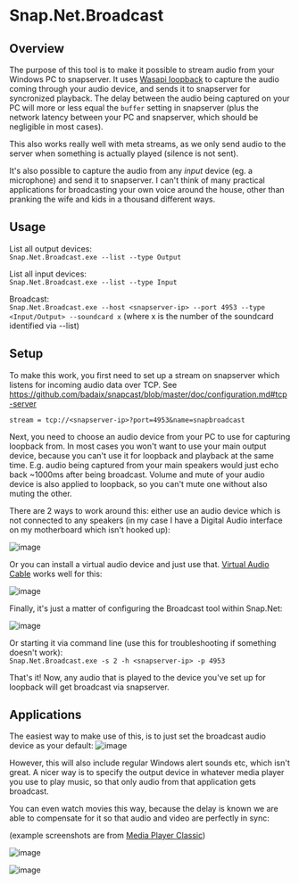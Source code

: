 # Snap.Net.Broadcast #

## Overview ##

The purpose of this tool is to make it possible to stream audio from your Windows PC to snapserver. It uses [Wasapi loopback](https://docs.microsoft.com/en-us/windows/win32/coreaudio/loopback-recording) to capture the audio coming through your audio device, and sends it to snapserver for syncronized playback. The delay between the audio being captured on your PC will more or less equal the `buffer` setting in snapserver (plus the network latency between your PC and snapserver, which should be negligible in most cases).  

This also works really well with meta streams, as we only send audio to the server when something is actually played (silence is not sent).

It's also possible to capture the audio from any *input* device (eg. a microphone) and send it to snapserver. I can't think of many practical applications for broadcasting your own voice around the house, other than pranking the wife and kids in a thousand different ways. 

## Usage ##

List all output devices:  
`Snap.Net.Broadcast.exe --list --type Output`

List all input devices:  
`Snap.Net.Broadcast.exe --list --type Input`

Broadcast:  
`Snap.Net.Broadcast.exe --host <snapserver-ip> --port 4953 --type <Input/Output> --soundcard x` (where x is the number of the soundcard identified via --list)

## Setup ##

To make this work, you first need to set up a stream on snapserver which listens for incoming audio data over TCP. See https://github.com/badaix/snapcast/blob/master/doc/configuration.md#tcp-server

`stream = tcp://<snapserver-ip>?port=4953&name=snapbroadcast`

Next, you need to choose an audio device from your PC to use for capturing loopback from. In most cases you won't want to use your main output device, because you can't use it for loopback and playback at the same time. E.g. audio being captured from your main speakers would just echo back ~1000ms after being broadcast. Volume and mute of your audio device is also applied to loopback, so you can't mute one without also muting the other.

There are 2 ways to work around this: either use an audio device which is not connected to any speakers (in my case I have a Digital Audio interface on my motherboard which isn't hooked up):

![image](https://user-images.githubusercontent.com/4498834/112459365-a979cb00-8d55-11eb-9d71-90c1e793817a.png)

Or you can install a virtual audio device and just use that. [Virtual Audio Cable](https://vb-audio.com/Cable/) works well for this:

![image](https://user-images.githubusercontent.com/4498834/112459588-e80f8580-8d55-11eb-94d6-b9f90daef574.png)

Finally, it's just a matter of configuring the Broadcast tool within Snap.Net:

![image](https://user-images.githubusercontent.com/4498834/112459773-1e4d0500-8d56-11eb-8956-e3783a841858.png)

Or starting it via command line (use this for troubleshooting if something doesn't work):   
`Snap.Net.Broadcast.exe -s 2 -h <snapserver-ip> -p 4953`

That's it! Now, any audio that is played to the device you've set up for loopback will get broadcast via snapserver.

## Applications ##

The easiest way to make use of this, is to just set the broadcast audio device as your default:
![image](https://user-images.githubusercontent.com/4498834/112467623-31180780-8d5f-11eb-8e88-fb7fb32ae827.png)

However, this will also include regular Windows alert sounds etc, which isn't great. A nicer way is to specify the output device in whatever media player you use to play music, so that only audio from that application gets broadcast.

You can even watch movies this way, because the delay is known we are able to compensate for it so that audio and video are perfectly in sync:

(example screenshots are from [Media Player Classic](https://mpc-hc.org/))

![image](https://user-images.githubusercontent.com/4498834/112467996-a552ab00-8d5f-11eb-9e18-2c9d93d7ba5f.png)

![image](https://user-images.githubusercontent.com/4498834/112468062-bdc2c580-8d5f-11eb-9fec-bf1f122d7f43.png)


